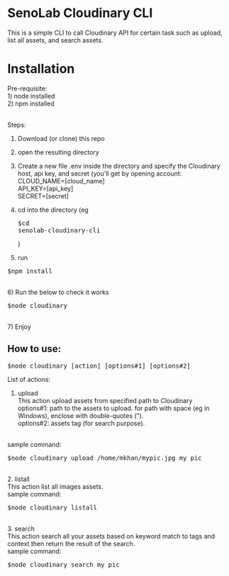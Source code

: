 <h1>SenoLab Cloudinary CLI</h1>

This is a simple CLI to call Cloudinary API for certain task such as upload, list all assets, and search assets.

<h1>Installation</h1>
 Pre-requisite:<br>
 1) node installed<br>
 2) npm installed<br>
 <br>
 
Steps:
 1) Download (or clone) this repo
 2) open the resulting directory 
 3) Create a new file .env inside the directory and specify the Cloudinary host, api key, and secret (you'll get by opening account:<br>
 CLOUD_NAME=[cloud_name]<br>
 API_KEY=[api_key]<br>
 SECRET=[secret]<br>
  
 4) cd into the directory (eg <pre>$cd senolab-cloudinary-cli</pre>) 
 5) run<br>
 <pre>$npm install</pre>
 <br>
 6) Run the below to check it works
 <pre>$node cloudinary</pre>
 <br>
 7) Enjoy

<h2>How to use:</h2>

<pre>
$node cloudinary [action] [options#1] [options#2]
</pre>

List of actions:<br>
1. upload<br>
This action upload assets from specified path to Cloudinary<br>
options#1: path to the assets to upload. for path with space (eg in Windows), enclose with double-quotes (").<br>
options#2: assets tag (for search purpose).<br>
<br>
sample command:<br>
<pre>$node cloudinary upload /home/mkhan/mypic.jpg my_pic</pre>
<br>
2. listall<br>
This action list all images assets.<br>
sample command:
<pre>$node cloudinary listall</pre>
<br>
3. search<br>
This action search all your assets based on keyword match to tags and context then return the result of the search.<br>
sample command:
<pre>$node cloudinary search my_pic</pre>
<br>

 
